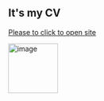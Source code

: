 ## It's my CV 


[Please to click to open site](https://frontenderboy.github.io/CV/)

<img alt="image" src="https://images.unsplash.com/photo-1676104544499-3d5a84dfd2e6?ixlib=rb-4.0.3&ixid=MnwxMjA3fDB8MHxwaG90by1wYWdlfHx8fGVufDB8fHx8&auto=format&fit=crop&w=1333&q=80" width="100" />
